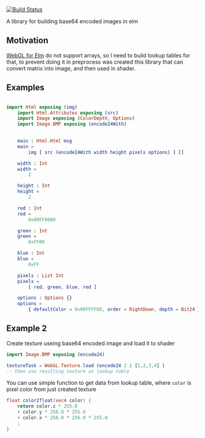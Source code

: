 [![Build Status](https://travis-ci.org/justgook/elm-image-encode.svg?branch=master)](https://travis-ci.org/justgook/elm-image-encode)

A library for building base64 encoded images in elm

## Motivation

[WebGL for Elm](http://package.elm-lang.org/packages/elm-community/webgl/latest) do not support arrays, so I need to build lookup tables for that, to prevent doing it in preprocess was created this library that can convert matrix into image, and then used in shader.


## Examples

```elm

import Html exposing (img)
    import Html.Attributes exposing (src)
    import Image exposing (ColorDepth, Options)
    import Image.BMP exposing (encode24With)
    

    main : Html.Html msg
    main =
        img [ src (encode24With width height pixels options) ] []

    width : Int
    width =
        2

    height : Int
    height =
        2

    red : Int
    red =
        0x00FF0000

    green : Int
    green =
        0xFF00

    blue : Int
    blue =
        0xFF

    pixels : List Int
    pixels =
        [ red, green, blue, red ]

    options : Options {}
    options =
        { defaultColor = 0x00FFFF00, order = RightDown, depth = Bit24 }

```

## Example 2

Create texture useing base64 encoded image and load it to  shader
```elm
import Image.BMP exposing (encode24)

textureTask = WebGL.Texture.load (encode24 2 2 [1,2,3,4] )
-- then use resulting texture as lookup table
```

You can use simple function to get data from lookup table, where `color` is pixel color from just created texture
```glsl
float color2float(vec4 color) {
    return color.z * 255.0
    + color.y * 256.0 * 255.0
    + color.x * 256.0 * 256.0 * 255.0
    ;
}
```